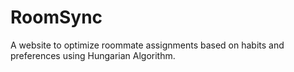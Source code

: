 # RoomSync
A website to optimize roommate assignments based on habits and preferences using Hungarian Algorithm.
